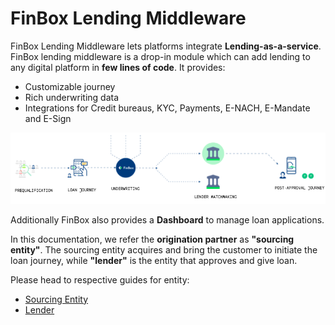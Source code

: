 # FinBox Lending Middleware

FinBox Lending Middleware lets platforms integrate **Lending-as-a-service**. FinBox lending middleware is a drop-in module which can add lending to any digital platform in **few lines of code**. It provides:
- Customizable journey
- Rich underwriting data
- Integrations for Credit bureaus, KYC, Payments, E-NACH, E-Mandate and E-Sign

<img src="/middleware_journey.png" alt="Middleware Journey" />

Additionally FinBox also provides a **Dashboard** to manage loan applications.

In this documentation, we refer the **origination partner** as **"sourcing entity"**. The sourcing entity acquires and bring the customer to initiate the loan journey, while **"lender"** is the entity that approves and give loan.

Please head to respective guides for entity:
- [Sourcing Entity](/middleware/sourcing-entity.html)
- [Lender](/middleware/lender.html)
